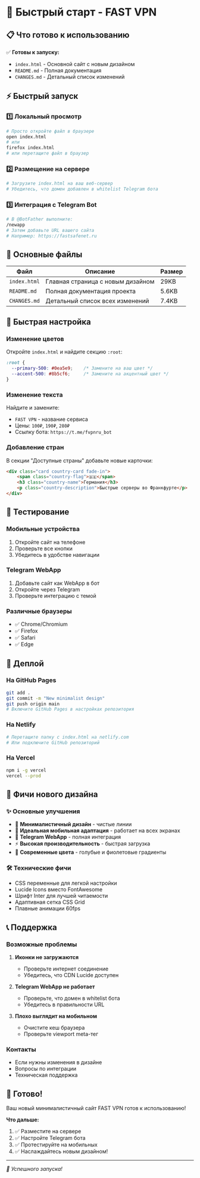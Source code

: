 # 🚀 Быстрый старт - FAST VPN

## 📋 Что готово к использованию

✅ **Готовы к запуску:**
- `index.html` - Основной сайт с новым дизайном
- `README.md` - Полная документация
- `CHANGES.md` - Детальный список изменений

## ⚡ Быстрый запуск

### 1️⃣ **Локальный просмотр**
```bash
# Просто откройте файл в браузере
open index.html
# или
firefox index.html
# или перетащите файл в браузер
```

### 2️⃣ **Размещение на сервере**
```bash
# Загрузите index.html на ваш веб-сервер
# Убедитесь, что домен добавлен в whitelist Telegram бота
```

### 3️⃣ **Интеграция с Telegram Bot**
```bash
# В @BotFather выполните:
/newapp
# Затем добавьте URL вашего сайта
# Например: https://fastsafenet.ru
```

## 🎯 Основные файлы

| Файл | Описание | Размер |
|------|----------|---------|
| `index.html` | Главная страница с новым дизайном | 29KB |
| `README.md` | Полная документация проекта | 5.6KB |
| `CHANGES.md` | Детальный список всех изменений | 7.4KB |

## 🔧 Быстрая настройка

### Изменение цветов
Откройте `index.html` и найдите секцию `:root`:
```css
:root {
  --primary-500: #0ea5e9;    /* Замените на ваш цвет */
  --accent-500: #8b5cf6;     /* Замените на акцентный цвет */
}
```

### Изменение текста
Найдите и замените:
- `FAST VPN` - название сервиса
- Цены: `100₽`, `190₽`, `280₽`
- Ссылку бота: `https://t.me/fvpnru_bot`

### Добавление стран
В секции "Доступные страны" добавьте новые карточки:
```html
<div class="card country-card fade-in">
    <span class="country-flag">🇩🇪</span>
    <h3 class="country-name">Германия</h3>
    <p class="country-description">Быстрые серверы во Франкфурте</p>
</div>
```

## 📱 Тестирование

### Мобильные устройства
1. Откройте сайт на телефоне
2. Проверьте все кнопки
3. Убедитесь в удобстве навигации

### Telegram WebApp
1. Добавьте сайт как WebApp в бот
2. Откройте через Telegram
3. Проверьте интеграцию с темой

### Различные браузеры
- ✅ Chrome/Chromium
- ✅ Firefox
- ✅ Safari
- ✅ Edge

## 🔄 Деплой

### На GitHub Pages
```bash
git add .
git commit -m "New minimalist design"
git push origin main
# Включите GitHub Pages в настройках репозитория
```

### На Netlify
```bash
# Перетащите папку с index.html на netlify.com
# Или подключите GitHub репозиторий
```

### На Vercel
```bash
npm i -g vercel
vercel --prod
```

## 🎨 Фичи нового дизайна

### ✨ Основные улучшения
- 🎯 **Минималистичный дизайн** - чистые линии
- 📱 **Идеальная мобильная адаптация** - работает на всех экранах
- 🤖 **Telegram WebApp** - полная интеграция
- ⚡ **Высокая производительность** - быстрая загрузка
- 🎨 **Современные цвета** - голубые и фиолетовые градиенты

### 🛠️ Технические фичи
- CSS переменные для легкой настройки
- Lucide Icons вместо FontAwesome
- Шрифт Inter для лучшей читаемости
- Адаптивная сетка CSS Grid
- Плавные анимации 60fps

## 📞 Поддержка

### Возможные проблемы
1. **Иконки не загружаются**
   - Проверьте интернет соединение
   - Убедитесь, что CDN Lucide доступен

2. **Telegram WebApp не работает**
   - Проверьте, что домен в whitelist бота
   - Убедитесь в правильности URL

3. **Плохо выглядит на мобильном**
   - Очистите кеш браузера
   - Проверьте viewport meta-тег

### Контакты
- Если нужны изменения в дизайне
- Вопросы по интеграции
- Техническая поддержка

## 🎉 Готово!

Ваш новый минималистичный сайт FAST VPN готов к использованию! 

**Что дальше:**
1. ✅ Разместите на сервере
2. ✅ Настройте Telegram бота
3. ✅ Протестируйте на мобильных
4. ✅ Наслаждайтесь новым дизайном!

---

*🚀 Успешного запуска!*